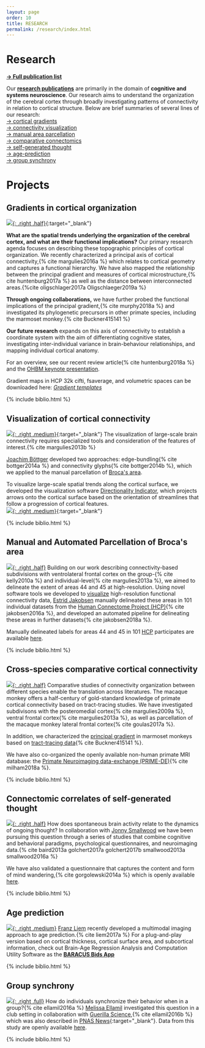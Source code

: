 ```yaml
---
layout: page
order: 10
title: RESEARCH
permalink: /research/index.html
---
```


# Research

[**→ Full publication list**][publications]  

Our **[research publications][publications]** are primarily in the domain of **cognitive and systems neuroscience**. Our research aims to understand the organization of the cerebral cortex through broadly investigating patterns of connectivity in relation to cortical structure. Below are brief summaries of several lines of our research:  
[→ cortical gradients](#gradients)  
[→ connectivity visualization](#vis)  
[→ manual area parcellation](#brocasarea)  
[→ comparative connectomics](#species)  
[→ self-generated thought](#SGT)  
[→ age-prediction](#age)  
[→ group synchrony](#synchrony)  

[publications]: publications.html  

# Projects

## Gradients in cortical organization <a name="gradients"></a>
[![]({{site.baseurl}}/images/principal_gradient.png){: .right .half}]({{site.baseurl}}/images/principal_gradient.png){:target="\_blank"}    

**What are the spatial trends underlying the organization of the cerebral cortex, and what are their functional implications?** Our primary research agenda focuses on describing these topographic principles of cortical organization. We recently characterized a principal axis of cortical connectivity,{% cite margulies2016a %} which relates to cortical geometry and captures a functional hierarchy. We have also mapped the relationship between the principal gradient and measures of cortical microstructure,{% cite huntenburg2017a %} as well as the distance between interconnected areas.{%cite oligschlager2017a Oligschlaeger2019a %}  

**Through ongoing collaborations,** we have further probed the functional implications of the principal gradient,{% cite murphy2018a %} and investigated its phylogenetic precursors in other primate species, including the marmoset monkey.{% cite Buckner415141 %}  

**Our future research** expands on this axis of connectivity to establish a coordinate system with the aim of differentiating cognitive states, investigating inter-individual variance in brain-behaviour relationships, and mapping individual cortical anatomy.

For an overview, see our recent review article{% cite huntenburg2018a %} and the [OHBM keynote presentation].  

Gradient maps in HCP 32k cifti, fsaverage, and volumetric spaces can be downloaded here: [<i class="fa fa-database"> Gradient templates</i>]({{site.baseurl}}/downloads/data/Gradients_Margulies2016.zip)  

[OHBM keynote presentation]:https://www.pathlms.com/ohbm/courses/8246/sections/12540/video_presentations/115833  
{% include biblio.html %}

## Visualization of cortical connectivity<a name="vis"></a>

[![]({{site.baseurl}}/thumbnails/image1.jpg){: .right .medium}]({{site.baseurl}}/images/image1.png){:target="\_blank"}
The visualization of large-scale brain connectivity requires specialized tools and consideration of the features of interest.{% cite margulies2013b %}  

[Joachim Böttger][joachim] developed two approaches: edge-bundling{% cite bottger2014a %} and connectivity glyphs{% cite bottger2014b %}, which we applied to the manual parcellation of [Broca's area](#brocasarea).  

To visualize large-scale spatial trends along the cortical surface, we developed the visualization software [Directionality Indicator][dir_ind], which projects arrows onto the cortical surface based on the orientation of streamlines that follow a progression of cortical features.  
[![]({{site.baseurl}}/thumbnails/zones_01.jpg){: .right .medium}]({{site.baseurl}}/images/zones_01.png){:target="\_blank"}

[joachim]: https://joachim.visualistics.de
[dir_ind]: https://github.com/NeuroanatomyAndConnectivity/DirectionalityIndicator
{% include biblio.html %}

## Manual and Automated Parcellation of Broca's area <a name="brocasarea"></a>

[![]({{site.baseurl}}/images/jakobsen_01.png){: .right .half}]({{site.baseurl}}/images/jakobsen_01.png)
Building on our work describing connectivity-based subdivisions with ventrolateral frontal cortex on the group-{% cite kelly2010a %} and individual-level{% cite margulies2013a %}, we aimed to delineate the extent of areas 44 and 45 at high-resolution. Using novel software tools we developed to [visualize](#vis) high-resolution functional connectivity data, [Estrid Jakobsen][estrid] manually delineated these areas in 101 individual datasets from the [Human Connectome Project (HCP)][hcp]{% cite jakobsen2016a %}, and developed an automated pipeline for delineating these areas in further datasets{% cite jakobsen2018a %}.  

Manually delineated labels for areas 44 and 45 in 101 [HCP][hcp] participates are available [here][Broca_labels].  

[hcp]: http://humanconnectome.org/
[estrid]: https://www.zlab.mcgill.ca/wp-content/uploads/2017/10/estridCV_public.pdf
[Broca_labels]: http://wwwuser.gwdg.de/~cbsarchi/archiv/public/hcp/  
{% include biblio.html %}

## Cross-species comparative cortical connectivity<a name="species"></a>

[![]({{site.baseurl}}/thumbnails/macaque_human_pmc.png){: .right .half}]({{site.baseurl}}/images/macaque_human_pmc.tif)
Comparative studies of connectivity organization between different species enable the translation across literatures. The macaque monkey offers a half-century of gold-standard knowledge of primate cortical connectivity based on tract-tracing studies. We have investigated subdivisons with the posteromedial cortex{% cite margulies2009a %}, ventral frontal cortex{% cite margulies2013a %}, as well as parcellation of the macaque monkey lateral frontal cortex{% cite goulas2017a %}.  

In addition, we characterized the [principal gradient](#gradients) in marmoset monkeys based on [tract-tracing data][marmoset_data]{% cite Buckner415141 %}.  

We have also co-organized the openly available non-human primate MRI database: the [Primate Neuroimaging data-exchange (PRIME-DE)][PRIME_DE]{% cite milham2018a %}.  

[marmoset_data]: http://www.marmosetbrain.org
[PRIME_DE]: http://fcon_1000.projects.nitrc.org/indi/indiPRIME.html
{% include biblio.html %}

## Connectomic correlates of self-generated thought<a name="SGT"></a>

[![]({{site.baseurl}}/thumbnails/sgt.png){: .right .half}]({{site.baseurl}}/thumbnails/sgt.png)
How does spontaneous brain activity relate to the dynamics of ongoing thought? In collaboration with [Jonny Smallwood][jonny] we have been pursuing this question through a series of studies that combine cognitive and behavioral paradigms, psychological questionnaires, and neuroimaging data.{% cite baird2013a golchert2017a golchert2017b smallwood2013a smallwood2016a %}  

We have also validated a questionnaire that captures the content and form of mind wandering,{% cite gorgolewski2014a %} which is openly available [here][nycq].  

[jonny]:https://www.york.ac.uk/psychology/staff/academicstaff/jonathan_smallwood/#profile
[nycq]:https://github.com/NeuroanatomyAndConnectivity/NYC-Q
{% include biblio.html %}

## Age prediction <a name="age"></a>

[![]({{site.baseurl}}/thumbnails/age_prediction.png){: .right .medium}]({{site.baseurl}}/thumbnails/age_prediction.png)
[Franz Liem][franz] recently developed a multimodal imaging approach to age prediction.{% cite liem2017a %} For a plug-and-play version based on cortical thickness, cortical surface area, and subcortical information, check out Brain-Age Regression Analysis and Computation Utility Software as the [**<i class="fa fa-github-alt"></i> BARACUS Bids App**][baracus]  

[franz]: https://www.dynage.uzh.ch/en/aboutus/team/postdocs/fliem.html
[baracus]: https://github.com/BIDS-Apps/baracus
{% include biblio.html %}

## Group synchrony <a name="synchrony"></a>

[![]({{site.baseurl}}/thumbnails/dance.png){: .right .full}]({{site.baseurl}}/thumbnails/dance.png)
How do individuals synchronize their behavior when in a group?{% cite ellamil2016a %} [Melissa Ellamil][melissa] investigated this question in a club setting in collaboration with [Guerilla Science][guerillascience],{% cite ellamil2016b %} which was also described in [PNAS News](https://www.neuroconnlab.org/downloads/press/11982.full.pdf){:target="\_blank"}. Data from this study are openly available [here]({{site.baseurl}}/data#synchrony).  

[melissa]: https://harmonylabs.org/melissa-ellamil/
[guerillascience]: http://guerillascience.org
{% include biblio.html %}
